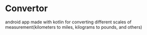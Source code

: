 # Convertor
android app made with kotlin for converting different scales of measurement(kilometers to miles, kilograms to pounds, and others)
